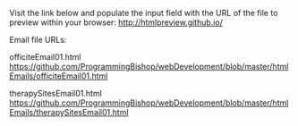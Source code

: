 Visit the link below and populate the input field with the URL of the file to preview within your browser:
http://htmlpreview.github.io/

Email file URLs:

officiteEmail01.html
https://github.com/ProgrammingBishop/webDevelopment/blob/master/htmlEmails/officiteEmail01.html

therapySitesEmail01.html
https://github.com/ProgrammingBishop/webDevelopment/blob/master/htmlEmails/therapySitesEmail01.html